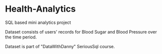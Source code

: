# Health-Analytics
SQL based mini analytics project

Dataset consists of users' records for Blood Sugar and Blood Pressure over the time period.

Dataset is part of "DataWithDanny"  SeriousSql course.
